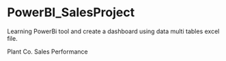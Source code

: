 # PowerBI_SalesProject

Learning PowerBi tool and create a dashboard using data multi tables excel file.

Plant Co. Sales Performance
